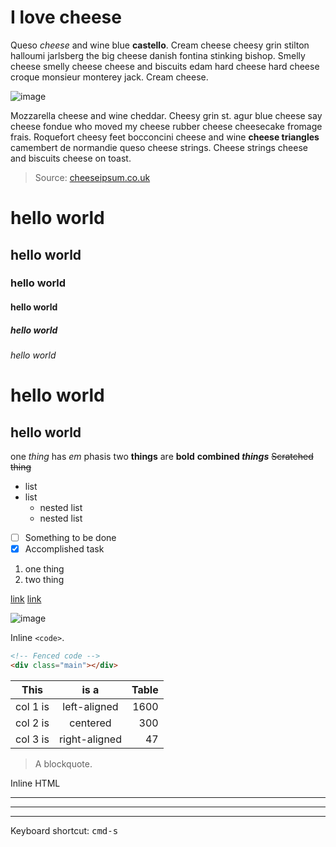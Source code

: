 
<!-- 1. Example ------------------------------- -->

# I love cheese

Queso _cheese_ and wine blue __castello__. Cream cheese cheesy grin stilton halloumi jarlsberg the big cheese danish fontina stinking bishop. Smelly cheese smelly cheese cheese and biscuits edam hard cheese hard cheese croque monsieur monterey jack. Cream cheese.

![image](http://lorempixel.com/800/200/)

Mozzarella cheese and wine cheddar. Cheesy grin st. agur blue cheese say cheese fondue who moved my cheese rubber cheese cheesecake fromage frais. Roquefort cheesy feet bocconcini cheese and wine __cheese triangles__ camembert de normandie queso cheese strings. Cheese strings cheese and biscuits cheese on toast.

> Source: [cheeseipsum.co.uk](http://www.cheeseipsum.co.uk)


<!-- 2. Tests ------------------------------- -->

# hello world
## hello world
### hello world
#### hello world
##### hello world
###### hello world

hello world
===========

hello world
-----------

one _thing_ has *em* phasis
two __things__ are **bold**
**combined _things_**
~~Scratched thing~~

* list
* list
  - nested list
  - nested list

- [ ] Something to be done
- [x] Accomplished task

1. one thing
2. two thing

[link](http://atom.io)
[link](http://atom.io "with title")

![image](http://lorempixel.com/800/200/)

Inline `<code>`.

```html
<!-- Fenced code -->
<div class="main"></div>
```

| This          | is a          | Table |
| ------------- |:-------------:| -----:|
| col 1 is      | left-aligned  |  1600 |
| col 2 is      | centered      |   300 |
| col 3 is      | right-aligned |    47 |


> A blockquote.

<p>Inline <span>HTML</span></p>

---
***
___

Keyboard shortcut: <kbd>cmd-s</kbd>
